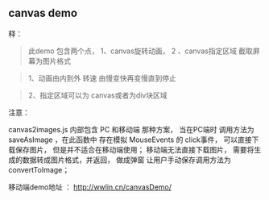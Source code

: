 ## canvas demo 

释：

>  此demo 包含两个点， 1、canvas旋转动画， 2 、canvas指定区域 截取屏幕为图片格式

> 1、动画由内到外 转速 由慢变快再变慢直到停止

> 2、指定区域可以为 canvas或者为div块区域

注意： 

canvas2images.js  内部包含 PC 和移动端 那种方案， 当在PC端时  调用方法为saveAsImage ，在此函数中 存在模拟 MouseEvents 的 click事件， 可以直接下载保存图片， 但是并不适合在移动端使用； 移动端无法直接下载图片， 需要将生成的数据转成图片格式，并返回， 做成弹窗 让用户手动保存调用方法为convertToImage；

移动端demo地址 ： http://wwlin.cn/canvasDemo/